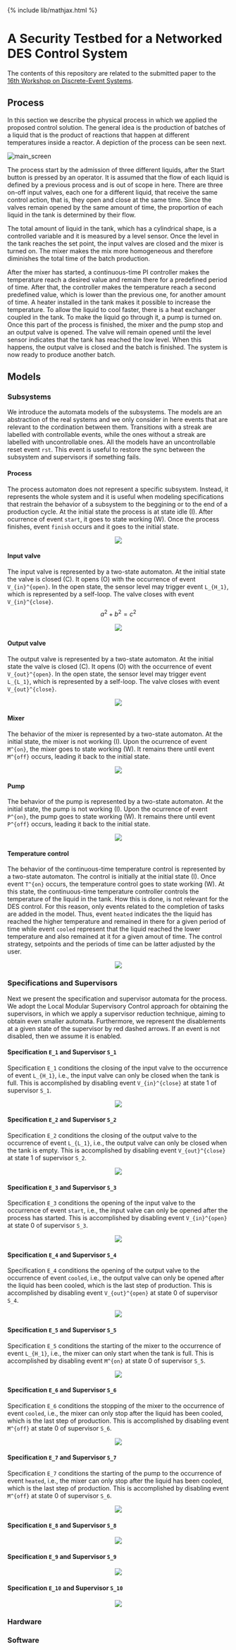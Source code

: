 {% include lib/mathjax.html %}

# A Security Testbed for a Networked DES Control System

The contents of this repository are related to the submitted paper to the [16th Workshop on Discrete-Event Systems](https://www.ifac-control.org/conferences/discrete-event-systems-16th-wodes-2022).

## Process

In this section we describe the physical process in which we applied the proposed control solution. The general idea is the production of batches of a liquid that is the product of reactions that happen at different temperatures inside a reactor. A depiction of the process can be seen next.

![main_screen](https://user-images.githubusercontent.com/12836843/122487626-13e78380-cfb2-11eb-9f74-1fe73cbb9f6a.JPG)

The process start by the admission of three different liquids, after the Start button is pressed by an operator. It is assumed that the flow of each liquid is defined by a previous process and is out of scope in here. There are three on-off input valves, each one for a different liquid, that receive the same control action, that is, they open and close at the same time. Since the valves remain opened by the same amount of time, the proportion of each liquid in the tank is determined by their flow. 

The total amount of liquid in the tank, which has a cylindrical shape, is a controlled variable and it is measured by a level sensor. Once the level in the tank reaches the set point, the input valves are closed and the mixer is turned on. The mixer makes the mix more homogeneous and therefore diminishes the total time of the batch production.

After the mixer has started, a continuous-time PI controller makes the temperature reach a desired value and remain there for a predefined period of time. After that, the controller makes the temperature reach a second predefined value, which is lower than the previous one, for another amount of time. A heater installed in the tank makes it possible to increase the temperature. To allow the liquid to cool faster, there is a heat exchanger coupled in the tank. To make the liquid go through it, a pump is turned on. Once this part of the process is finished, the mixer and the pump stop and an output valve is opened. The valve will remain opened until the level sensor indicates that the tank has reached the low level. When this happens, the output valve is closed and the batch is finished. The system is now ready to produce another batch.

## Models

### Subsystems

We introduce the automata models of the subsystems. The models are an abstraction of the real systems and we only consider in here events that are relevant to the cordination between them. Transitions with a streak are labelled with controllable events, while the ones without a streak are labelled with uncontrollable ones. All the models have an uncontrollable reset event  `rst`. This event is useful to restore the sync between the subsystem and supervisors if something fails.

 #### Process

The process automaton does not represent a specific subsystem. Instead, it represents the whole system and it is useful when modeling specifications that restrain the behavior of a subsystem to the beggining or to the end of a production cycle. At the initial state the process is at state idle (I). After ocurrence of event `start`, it goes to state working (W). Once the process finishes, event `finish` occurs and it goes to the initial state.

<p align="center">
  <img src="https://user-images.githubusercontent.com/12836843/159518608-cc1402e0-1007-4a5d-b5d4-3b4bcb4b0da7.png" >
</p>



#### Input valve

The input valve is represented by a two-state automaton. At the initial state the valve is closed (C). It opens (O) with the occurrence of event `V_{in}^{open}`. In the open state, the sensor level may trigger event `L_{H_1}`, which is represented by a self-loop. The valve closes with event `V_{in}^{close}`.  $$a^2 + b^2 = c^2$$

<p align="center">
  <img src="https://user-images.githubusercontent.com/12836843/159517964-e3ced316-afd7-4970-8a70-942b165b0f72.png" >
</p>

#### Output valve

The output valve is represented by a two-state automaton. At the initial state the valve is closed (C). It opens (O) with the occurrence of event `V_{out}^{open}`. In the open state, the sensor level may trigger event `L_{L_1}`, which is represented by a self-loop. The valve closes with event `V_{out}^{close}`.

<p align="center">
  <img src="https://user-images.githubusercontent.com/12836843/159518667-0b8ffd7f-62ea-4470-851f-eb4c2ce3c508.png">
</p>

#### Mixer

The behavior of the mixer is represented by a two-state automaton. At the initial state, the mixer is not working (I). Upon the ocurrence of event `M^{on}`, the mixer goes to state working (W). It remains there until event `M^{off}` occurs, leading it back to the initial state.

<p align="center">
  <img src="https://user-images.githubusercontent.com/12836843/159518739-c6749eb3-9d74-416f-bd5a-2de85a6ef662.png">
</p>

#### Pump

The behavior of the pump is represented by a two-state automaton. At the initial state, the pump is not working (I). Upon the ocurrence of event `P^{on}`, the pump goes to state working (W). It remains there until event `P^{off}` occurs, leading it back to the initial state.

<p align="center">
  <img src="https://user-images.githubusercontent.com/12836843/159518827-a1bd05bb-cac1-4705-a669-f3efa4e31176.png">
</p>

#### Temperature control

The behavior of the continuous-time temperature control is represented by a two-state automaton. The control is initially at the initial state (I). Once event `T^{on}` occurs, the temperature control goes to state working (W). At this state, the continuous-time temperature controller controls the temperature of the liquid in the tank. How this is done, is not relevant for the DES control. For this reason, only events related to the completion of tasks are added in the model. Thus, event `heated` indicates the the liquid has reached the higher temperature and remained in there for a given period of time while event `cooled`  represent that the liquid reached the lower temperature and also remained at it for a given amout of time. The control strategy, setpoints and the periods of time can be latter adjusted by the user.

<p align="center">
  <img src="https://user-images.githubusercontent.com/12836843/159518900-812a702e-fa14-42d1-8796-07d0c0b2897a.png">
</p>

### Specifications and Supervisors

Next we present the specification and supervisor automata for the process. We adopt the Local Modular Supervisory Control approach for obtaining the supervisors, in which we apply a supervisor reduction technique, aiming to obtain even smaller automata. Furthermore, we represent the disablements at a given state of the supervisor by red dashed arrows. If an event is not disabled, then we assume it is enabled. 

#### Specification `E_1` and Supervisor `S_1`

Specification `E_1` conditions the closing of the input valve to the occurrence of event `L_{H_1}`, i.e., the input valve can only be closed when the tank is full. This is accomplished by disabling event `V_{in}^{close}` at state 1 of supervisor `S_1`.

<p align="center">
  <img src="https://user-images.githubusercontent.com/12836843/159519826-83859420-4224-4aa3-b50e-29ed1d588ecd.png">
</p>

#### Specification `E_2` and Supervisor `S_2`

Specification `E_2` conditions the closing of the output valve to the occurrence of event `L_{L_1}`, i.e., the output valve can only be closed when the tank is empty. This is accomplished by disabling event `V_{out}^{close}` at state 1 of supervisor `S_2`.

<p align="center">
  <img src="https://user-images.githubusercontent.com/12836843/159520233-77fbb392-d96c-46bf-ba7d-37d81683021f.png">
</p>

#### Specification `E_3` and Supervisor `S_3`

Specification `E_3` conditions the opening of the input valve to the occurrence of event `start`, i.e., the input valve can only be opened after the process has started. This is accomplished by disabling event `V_{in}^{open}` at state 0 of supervisor `S_3`.

<p align="center">
  <img src="https://user-images.githubusercontent.com/12836843/159520358-8955fe6b-b18c-4b1f-b599-d0857535678c.png">
</p>

#### Specification `E_4` and Supervisor `S_4`

Specification `E_4` conditions the opening of the output valve to the occurrence of event `cooled`, i.e., the output valve can only be opened after the liquid has been cooled, which is the last step of production. This is accomplished by disabling event `V_{out}^{open}` at state 0 of supervisor `S_4`.

<p align="center">
  <img src="https://user-images.githubusercontent.com/12836843/159537798-eab43e0e-bc17-4b76-a827-f7e586237ddf.png">
</p>

#### Specification `E_5` and Supervisor `S_5`

Specification `E_5` conditions the starting of the mixer to the occurrence of event `L_{H_1}`, i.e., the mixer can only start when the tank is full. This is accomplished by disabling event `M^{on}` at state 0 of supervisor `S_5`.

<p align="center">
  <img src="https://user-images.githubusercontent.com/12836843/159520894-0f999c8e-83b6-4816-8777-5f746af0fe9f.png">
</p>

#### Specification `E_6` and Supervisor `S_6`

Specification `E_6` conditions the stopping of the mixer to the occurrence of event `cooled`, i.e., the mixer can only stop after the liquid has been cooled, which is the last step of production. This is accomplished by disabling event `M^{off}` at state 0 of supervisor `S_6`.

<p align="center">
  <img src="https://user-images.githubusercontent.com/12836843/159520979-2c525817-a4f6-460b-870d-fa2f5758b695.png">
</p>

#### Specification `E_7` and Supervisor `S_7`

Specification `E_7` conditions the starting of the pump to the occurrence of event `heated`, i.e., the mixer can only stop after the liquid has been cooled, which is the last step of production. This is accomplished by disabling event `M^{off}` at state 0 of supervisor `S_6`.

<p align="center">
  <img src="https://user-images.githubusercontent.com/12836843/159537737-93b8a6ce-702f-4823-9201-6e504ca88744.png">
</p>



#### Specification `E_8` and Supervisor `S_8`

<p align="center">
  <img src="https://user-images.githubusercontent.com/12836843/159521257-aa894c7e-2df9-42f5-9466-ec1e3b87bd22.png">
</p>

#### Specification `E_9` and Supervisor `S_9`

<p align="center">
  <img src="https://user-images.githubusercontent.com/12836843/159521292-27901cac-efbb-4938-94ce-d65ae6c55a64.png">
</p>

#### Specification `E_10` and Supervisor `S_10`

<p align="center">
  <img src="https://user-images.githubusercontent.com/12836843/159521307-a671df0a-a4a7-4dac-ad20-61f4b8b6e5d4.png">
</p>

### Hardware


### Software


